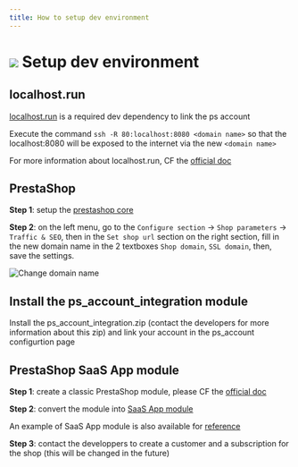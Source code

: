 ```yaml
---
title: How to setup dev environment
---
```


# ![](/assets/images/common/logo-condensed-sm.png) Setup dev environment

## localhost.run

[localhost.run](http://localhost.run/) is a required dev dependency to link the ps account

Execute the command `ssh -R 80:localhost:8080 <domain name>` so that the localhost:8080 will be exposed to the internet via the new `<domain name>`

For more information about localhost.run, CF the [official doc](http://localhost.run/docs/)

## PrestaShop

**Step 1**: setup the [prestashop core](https://github.com/PrestaShop/docker)

**Step 2**: on the left menu, go to the `Configure section` -> `Shop parameters` -> `Traffic & SEO`, then in the `Set shop url` section on the right section, fill in the new domain name in the 2 textboxes `Shop domain`, `SSL domain`, then, save the settings.

![Change domain name](/assets/images/4-setup-dev-environment/change_domain_name.png)

## Install the ps_account_integration module

Install the ps_account_integration.zip (contact the developers for more information about this zip) and link your account in the ps_account configurtion page

## PrestaShop SaaS App module

**Step 1**: create a classic PrestaShop module, please CF the [official doc](https://devdocs.prestashop.com/1.7/modules/creation/tutorial/)

**Step 2**: convert the module into [SaaS App module](../1-recurring-billing-module/README.md)

An example of SaaS App module is also available for [reference](https://github.com/PrestaShopCorp/prestashop_rbm_example)

**Step 3**: contact the developpers to create a customer and a subscription for the shop (this will be changed in the future)
